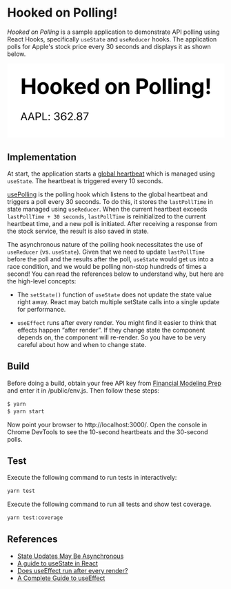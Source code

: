 # Hooked on Polling!

_Hooked on Polling_ is a sample application to demonstrate API polling using
React Hooks, specifically `useState` and `useReducer` hooks. The application
polls for Apple's stock price every 30 seconds and displays it as shown below.

![Screen Shot](assets/screen-shot.png)

## Implementation

At start, the application starts a [global heartbeat](src/App.tsx) which is
managed using `useState`. The heartbeat is triggered every 10 seconds.

[usePolling](src/hooks/usePolling.ts) is the polling hook which listens to the
global heartbeat and triggers a poll every 30 seconds. To do this, it stores the
`lastPollTime` in state managed using `useReducer`. When the current heartbeat
exceeds `lastPollTime + 30 seconds`, `lastPollTime` is reinitialized to the
current heartbeat time, and a new poll is initiated. After receiving a response
from the stock service, the result is also saved in state.

The asynchronous nature of the polling hook necessitates the use of `useReducer`
(vs. `useState`). Given that we need to update `lastPollTime` before the poll
and the results after the poll, `useState` would get us into a race condition,
and we would be polling non-stop hundreds of times a second! You can read the
references below to understand why, but here are the high-level concepts:

-   The `setState()` function of `useState` does not update the state value
    right away. React may batch multiple setState calls into a single update for
    performance.

-   `useEffect` runs after every render. You might find it easier to think that
    effects happen “after render”. If they change state the component depends
    on, the component will re-render. So you have to be very careful about how
    and when to change state.

## Build

Before doing a build, obtain your free API key from
[Financial Modeling Prep](https://financialmodelingprep.com/developer/docs/) and
enter it in /public/env.js. Then follow these steps:

```bash
$ yarn
$ yarn start
```

Now point your browser to http://localhost:3000/. Open the console in Chrome
DevTools to see the 10-second heartbeats and the 30-second polls.

## Test

Execute the following command to run tests in interactively:

```bash
yarn test
```

Execute the following command to run all tests and show test coverage.

```bash
yarn test:coverage
```

## References

-   [State Updates May Be Asynchronous](https://blog.logrocket.com/a-guide-to-usestate-in-react-ecb9952e406c/)
-   [A guide to useState in React](https://blog.logrocket.com/a-guide-to-usestate-in-react-ecb9952e406c/)
-   [Does useEffect run after every render?](https://reactjs.org/docs/hooks-effect.html#example-using-hooks)
-   [A Complete Guide to useEffect](https://overreacted.io/a-complete-guide-to-useeffect/)

